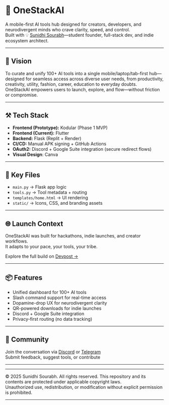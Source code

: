 # 🧠 OneStackAI

A mobile-first AI tools hub designed for creators, developers, and neurodivergent minds who crave clarity, speed, and control.  
Built with 💡 [Sunidhi Sourabh](https://devpost.com/sunidhisourabh)—student founder, full-stack dev, and indie ecosystem architect.

---

## 🚀 Vision  
To curate and unify 100+ AI tools into a single mobile/laptop/tab-first hub—designed for seamless access across diverse user needs, from productivity, creativity, utility, fashion, career, education to everyday doubts.  
OneStackAI empowers users to launch, explore, and flow—without friction or compromise.

---

## ⚒️ Tech Stack  
- **Frontend (Prototype):** Kodular (Phase 1 MVP)  
- **Frontend (Current):** Flutter  
- **Backend:** Flask (Replit + Render)  
- **CI/CD:** Manual APK signing + GitHub Actions  
- **OAuth2:** Discord + Google Suite integration (secure redirect flows)
- **Visual Design**: Canva

---

## 📁 Key Files  
- `main.py` → Flask app logic  
- `tools.py` → Tool metadata + routing  
- `templates/home.html` → UI rendering  
- `static/` → Icons, CSS, and branding assets

---

## 🌐 Launch Context  
OneStackAI was built for hackathons, indie launches, and creator workflows.  
It adapts to your pace, your tools, your tribe.

Explore the full build on [Devpost →](https://devpost.com/software/onestackai)

---

## 📦 Features  
- Unified dashboard for 100+ AI tools  
- Slash command support for real-time access  
- Dopamine-drop UX for neurodivergent clarity  
- QR-powered downloads for indie launches  
- Discord + Google Suite integration  
- Privacy-first routing (no data tracking)

---

## 💬 Community  
Join the conversation via [Discord](https://discord.gg/KBstZbht) or [Telegram](https://t.me/OneStackAI)  
Submit feedback, suggest tools, or contribute

---

---

© 2025 Sunidhi Sourabh. All rights reserved.
This repository and its contents are protected under applicable copyright laws.  
Unauthorized use, redistribution, or modification without explicit permission is prohibited.  

---
